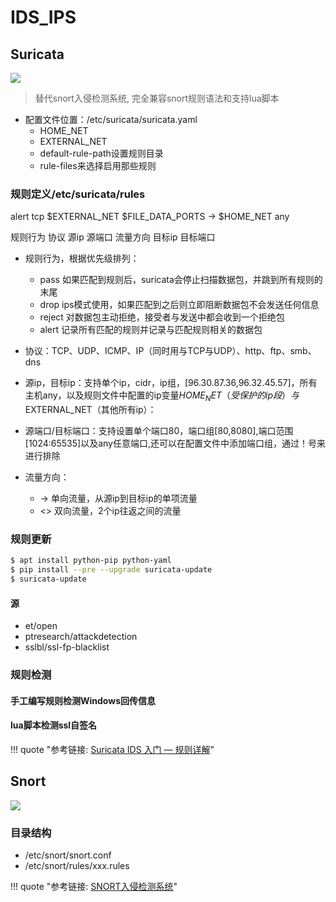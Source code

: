 # IDS_IPS

## Suricata

![](https://img.shields.io/badge/feature-IDS_IPS_NSM-brightgreen.svg)

> 替代snort入侵检测系统, 完全兼容snort规则语法和支持lua脚本

- 配置文件位置：/etc/suricata/suricata.yaml
    - HOME_NET
    - EXTERNAL_NET
    - default-rule-path设置规则目录
    - rule-files来选择启用那些规则

### 规则定义/etc/suricata/rules

alert tcp $EXTERNAL_NET $FILE_DATA_PORTS -> $HOME_NET any

规则行为 协议 源ip 源端口 流量方向 目标ip 目标端口

- 规则行为，根据优先级排列：
    - pass 如果匹配到规则后，suricata会停止扫描数据包，并跳到所有规则的末尾
    - drop ips模式使用，如果匹配到之后则立即阻断数据包不会发送任何信息
    - reject 对数据包主动拒绝，接受者与发送中都会收到一个拒绝包
    - alert 记录所有匹配的规则并记录与匹配规则相关的数据包

- 协议：TCP、UDP、ICMP、IP（同时用与TCP与UDP）、http、ftp、smb、dns
- 源ip，目标ip：支持单个ip，cidr，ip组，[96.30.87.36,96.32.45.57]，所有主机any，以及规则文件中配置的ip变量$HOME_NET（受保护的ip段）与$EXTERNAL_NET（其他所有ip）：
- 源端口/目标端口：支持设置单个端口80，端口组[80,8080],端口范围[1024:65535]以及any任意端口,还可以在配置文件中添加端口组，通过！号来进行排除
- 流量方向：
    - -> 单向流量，从源ip到目标ip的单项流量
    - <> 双向流量，2个ip往返之间的流量


### 规则更新

```bash
$ apt install python-pip python-yaml    
$ pip install --pre --upgrade suricata-update
$ suricata-update
```

#### 源

- et/open
- ptresearch/attackdetection
- sslbl/ssl-fp-blacklist

### 规则检测

#### 手工编写规则检测Windows回传信息

#### lua脚本检测ssl自签名

!!! quote "参考链接: [Suricata IDS 入门 — 规则详解](https://www.secpulse.com/archives/71603.html)"


## Snort

![](https://img.shields.io/badge/feature-NIDS_NIPS-brightgreen.svg)

### 目录结构

- /etc/snort/snort.conf
- /etc/snort/rules/xxx.rules

!!! quote "参考链接: [SNORT入侵检测系统](https://wooyun.js.org/drops/SNORT%E5%85%A5%E4%BE%B5%E6%A3%80%E6%B5%8B%E7%B3%BB%E7%BB%9F.html)"

